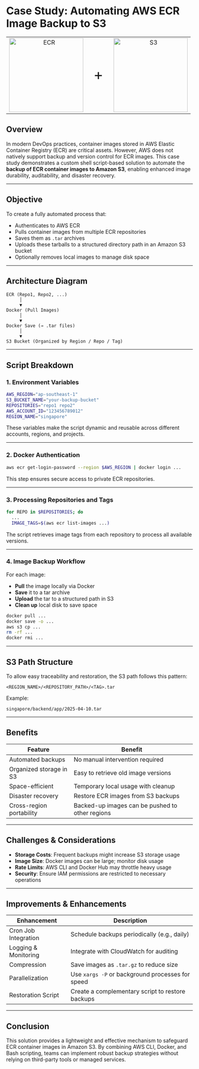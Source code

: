 # **Case Study: Automating AWS ECR Image Backup to S3**

<table align="center">
  <tr>
    <td align="center">
      <img src="https://icon.icepanel.io/AWS/svg/Containers/Elastic-Container-Registry.svg" alt="ECR" width="200"/>
    </td>
    <td align="center" style="font-size: 40px;">+</td>
    <td align="center">
      <img src="https://cdn.worldvectorlogo.com/logos/amazon-s3-simple-storage-service.svg" alt="S3" width="200"/>
    </td>
  </tr>
</table>


## **Overview**

In modern DevOps practices, container images stored in AWS Elastic Container Registry (ECR) are critical assets. However, AWS does not natively support backup and version control for ECR images. This case study demonstrates a custom shell script-based solution to automate the **backup of ECR container images to Amazon S3**, enabling enhanced image durability, auditability, and disaster recovery.

---

## **Objective**

To create a fully automated process that:
- Authenticates to AWS ECR
- Pulls container images from multiple ECR repositories
- Saves them as `.tar` archives
- Uploads these tarballs to a structured directory path in an Amazon S3 bucket
- Optionally removes local images to manage disk space

---

## **Architecture Diagram**

```
ECR (Repo1, Repo2, ...) 
     │
     ▼
Docker (Pull Images)
     │
     ▼
Docker Save (→ .tar files)
     │
     ▼
S3 Bucket (Organized by Region / Repo / Tag)
```

---

## **Script Breakdown**

### **1. Environment Variables**

```bash
AWS_REGION="ap-southeast-1"
S3_BUCKET_NAME="your-backup-bucket"
REPOSITORIES="repo1 repo2"
AWS_ACCOUNT_ID="123456789012"
REGION_NAME="singapore"
```

These variables make the script dynamic and reusable across different accounts, regions, and projects.

---

### **2. Docker Authentication**

```bash
aws ecr get-login-password --region $AWS_REGION | docker login ...
```

This step ensures secure access to private ECR repositories.

---

### **3. Processing Repositories and Tags**

```bash
for REPO in $REPOSITORIES; do
  ...
  IMAGE_TAGS=$(aws ecr list-images ...)
```

The script retrieves image tags from each repository to process all available versions.

---

### **4. Image Backup Workflow**

For each image:
- **Pull** the image locally via Docker
- **Save** it to a tar archive
- **Upload** the tar to a structured path in S3
- **Clean up** local disk to save space

```bash
docker pull ...
docker save -o ...
aws s3 cp ...
rm -rf ...
docker rmi ...
```

---

## **S3 Path Structure**

To allow easy traceability and restoration, the S3 path follows this pattern:

```
<REGION_NAME>/<REPOSITORY_PATH>/<TAG>.tar
```

Example:
```
singapore/backend/app/2025-04-10.tar
```

---

## **Benefits**

| Feature                     | Benefit                                        |
|----------------------------|------------------------------------------------|
| Automated backups          | No manual intervention required                |
| Organized storage in S3    | Easy to retrieve old image versions            |
| Space-efficient            | Temporary local usage with cleanup             |
| Disaster recovery          | Restore ECR images from S3 backups             |
| Cross-region portability   | Backed-up images can be pushed to other regions|

---

## **Challenges & Considerations**

- **Storage Costs**: Frequent backups might increase S3 storage usage
- **Image Size**: Docker images can be large; monitor disk usage
- **Rate Limits**: AWS CLI and Docker Hub may throttle heavy usage
- **Security**: Ensure IAM permissions are restricted to necessary operations

---

## **Improvements & Enhancements**

| Enhancement                    | Description                                        |
|-------------------------------|----------------------------------------------------|
| Cron Job Integration          | Schedule backups periodically (e.g., daily)        |
| Logging & Monitoring          | Integrate with CloudWatch for auditing             |
| Compression                   | Save images as `.tar.gz` to reduce size            |
| Parallelization               | Use `xargs -P` or background processes for speed   |
| Restoration Script            | Create a complementary script to restore backups   |

---

## **Conclusion**

This solution provides a lightweight and effective mechanism to safeguard ECR container images in Amazon S3. By combining AWS CLI, Docker, and Bash scripting, teams can implement robust backup strategies without relying on third-party tools or managed services.
